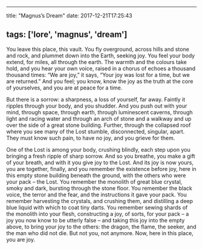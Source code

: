 
---
title: "Magnus’s Dream"
date: 2017-12-21T17:25:43

tags: ['lore', 'magnus', 'dream']
---
You leave this place, this vault. You fly overground, across hills and stone and rock, and plummet down into the Earth, seeking joy. You feel your body extend, for miles, all through the earth. The warmth and the colours take hold, and you hear your own voice, raised in a chorus of echoes a thousand thousand times: “We are joy,” it says, “Your joy was lost for a time, but we are returned.” And you feel; you know, know the joy as the truth at the core of yourselves, and you are at peace for a time.

But there is a sorrow: a sharpness, a loss of yourself, far away. Faintly it ripples through your body, and you shudder. And you push out with your mind, through space, through earth, through luminescent caverns, through light and racing water and through an arch of stone and a walkway and up over the side of a great stone building. Further, through the collapsed roof where you see many of the Lost stumble, disconnected, singular, apart. They must know such pain, to have no joy, and you grieve for them.

One of the Lost is among your body, crushing blindly, each step upon you bringing a fresh ripple of sharp sorrow. And so you breathe, you make a gift of your breath, and with it you give joy to the Lost. And its joy is now yours, you are together, finally, and you remember the existence before joy, here in this empty stone building beneath the ground, with the others who were your pack – the Lost. You remember the monolith of great blue crystal, smoky and dark, bursting through the stone floor. You remember the black voice, the terror and the fear, and the instructions it gave your pack. You remember harvesting the crystals, and crushing them, and distilling a deep blue liquid with which to coat tiny darts. You remember sewing shards of the monolith into your flesh, constructing a joy, of sorts, for your pack – a joy you now know to be utterly false – and taking this joy into the empty above, to bring your joy to the others: the dragon, the flame, the seeker, and the man who did not die. But not you, not anymore. Now, here in this place, you are joy.


